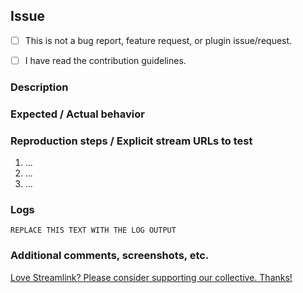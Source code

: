 <!--
Thanks for reporting an issue!
USE THE TEMPLATE. Otherwise your issue may be rejected.

This template should only be used if your issue doesn't match the other more specific ones.

First, see the contribution guidelines:
https://github.com/streamlink/streamlink/blob/master/CONTRIBUTING.md#contributing-to-streamlink

Also check the list of open and closed issues:
https://github.com/streamlink/streamlink/issues?q=is%3Aissue

Please see the text preview to avoid unnecessary formatting errors.
-->


## Issue

<!-- Replace [ ] with [x] in order to check the box -->
- [ ] This is not a bug report, feature request, or plugin issue/request.
- [ ] I have read the contribution guidelines.


### Description

<!-- Explain the issue as thoroughly as you can. -->


### Expected / Actual behavior

<!-- What do you expect to happen, and what is actually happening? -->


### Reproduction steps / Explicit stream URLs to test

<!-- How can we reproduce this? Please note the exact steps below using the list format supplied. If you need more steps please add them. -->

1. ...
2. ...
3. ...


### Logs

<!--
TEXT LOG OUTPUT IS OPTIONAL for generic issues!
However, depending on the issue, log output can be useful for the developers to understand the problem. It also includes information about your platform. If you don't intend to include log output, please at least provide these platform details.
Thanks!

Use the `--loglevel debug` parameter and avoid using parameters which suppress log output.
https://streamlink.github.io/cli.html#cmdoption-l

Make sure to **remove usernames and passwords**
You can copy the output to https://gist.github.com/ or paste it below.
-->

```
REPLACE THIS TEXT WITH THE LOG OUTPUT
```


### Additional comments, screenshots, etc.



[Love Streamlink? Please consider supporting our collective. Thanks!](https://opencollective.com/streamlink/donate)
